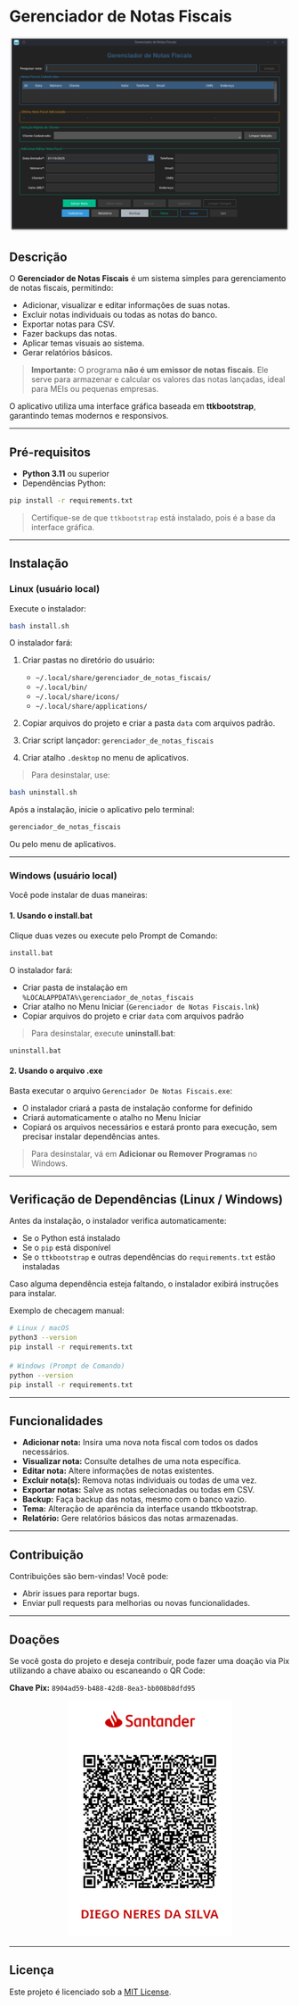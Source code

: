 # Gerenciador de Notas Fiscais

<p align="center">
  <img src="preview.png" alt="Preview" />
</p>


## Descrição

O **Gerenciador de Notas Fiscais** é um sistema simples para gerenciamento de notas fiscais, permitindo:

* Adicionar, visualizar e editar informações de suas notas.
* Excluir notas individuais ou todas as notas do banco.
* Exportar notas para CSV.
* Fazer backups das notas.
* Aplicar temas visuais ao sistema.
* Gerar relatórios básicos.

> **Importante:** O programa **não é um emissor de notas fiscais**.
> Ele serve para armazenar e calcular os valores das notas lançadas, ideal para MEIs ou pequenas empresas.

O aplicativo utiliza uma interface gráfica baseada em **ttkbootstrap**, garantindo temas modernos e responsivos.

---

## Pré-requisitos

* **Python 3.11** ou superior
* Dependências Python:

```bash
pip install -r requirements.txt
```

> Certifique-se de que `ttkbootstrap` está instalado, pois é a base da interface gráfica.

---

## Instalação

### Linux (usuário local)

Execute o instalador:

```bash
bash install.sh
```

O instalador fará:

1. Criar pastas no diretório do usuário:

   * `~/.local/share/gerenciador_de_notas_fiscais/`
   * `~/.local/bin/`
   * `~/.local/share/icons/`
   * `~/.local/share/applications/`
2. Copiar arquivos do projeto e criar a pasta `data` com arquivos padrão.
3. Criar script lançador: `gerenciador_de_notas_fiscais`
4. Criar atalho `.desktop` no menu de aplicativos.

> Para desinstalar, use:

```bash
bash uninstall.sh
```

Após a instalação, inicie o aplicativo pelo terminal:

```bash
gerenciador_de_notas_fiscais
```

Ou pelo menu de aplicativos.

---

### Windows (usuário local)

Você pode instalar de duas maneiras:

#### 1. Usando o **install.bat**

Clique duas vezes ou execute pelo Prompt de Comando:

```bat
install.bat
```

O instalador fará:

* Criar pasta de instalação em `%LOCALAPPDATA%\gerenciador_de_notas_fiscais`
* Criar atalho no Menu Iniciar (`Gerenciador de Notas Fiscais.lnk`)
* Copiar arquivos do projeto e criar `data` com arquivos padrão

> Para desinstalar, execute **uninstall.bat**:

```bat
uninstall.bat
```

#### 2. Usando o **arquivo .exe**

Basta executar o arquivo `Gerenciador De Notas Fiscais.exe`:

* O instalador criará a pasta de instalação conforme for definido
* Criará automaticamente o atalho no Menu Iniciar
* Copiará os arquivos necessários e estará pronto para execução, sem precisar instalar dependências antes.

> Para desinstalar, vá em **Adicionar ou Remover Programas** no Windows.

---

## Verificação de Dependências (Linux / Windows)

Antes da instalação, o instalador verifica automaticamente:

* Se o Python está instalado
* Se o `pip` está disponível
* Se o `ttkbootstrap` e outras dependências do `requirements.txt` estão instaladas

Caso alguma dependência esteja faltando, o instalador exibirá instruções para instalar.

Exemplo de checagem manual:

```bash
# Linux / macOS
python3 --version
pip install -r requirements.txt

# Windows (Prompt de Comando)
python --version
pip install -r requirements.txt
```

---

## Funcionalidades

* **Adicionar nota:** Insira uma nova nota fiscal com todos os dados necessários.
* **Visualizar nota:** Consulte detalhes de uma nota específica.
* **Editar nota:** Altere informações de notas existentes.
* **Excluir nota(s):** Remova notas individuais ou todas de uma vez.
* **Exportar notas:** Salve as notas selecionadas ou todas em CSV.
* **Backup:** Faça backup das notas, mesmo com o banco vazio.
* **Tema:** Alteração de aparência da interface usando ttkbootstrap.
* **Relatório:** Gere relatórios básicos das notas armazenadas.

---

## Contribuição

Contribuições são bem-vindas! Você pode:

* Abrir issues para reportar bugs.
* Enviar pull requests para melhorias ou novas funcionalidades.

---

## Doações

Se você gosta do projeto e deseja contribuir, pode fazer uma doação via Pix utilizando a chave abaixo ou escaneando o QR Code:

**Chave Pix:** `8904ad59-b488-42d8-8ea3-bb008b8dfd95`

<p align="center">
  <img src="qrcode.png" alt="Doações" />
</p>


---

## Licença

Este projeto é licenciado sob a [MIT License](LICENSE).
